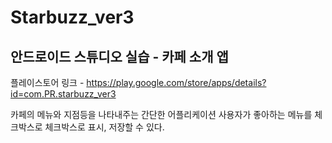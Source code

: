 # Starbuzz_ver3
안드로이드 스튜디오 실습 - 카페 소개 앱
-----------------------------------------------------------------------------
플레이스토어 링크 - https://play.google.com/store/apps/details?id=com.PR.starbuzz_ver3

카페의 메뉴와 지점등을 나타내주는 간단한 어플리케이션
사용자가 좋아하는 메뉴를 체크박스로 체크박스로 표시, 저장할 수 있다.
